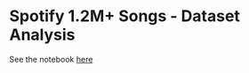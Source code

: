 # Spotify 1.2M+ Songs - Dataset Analysis

See the notebook [here](https://nbviewer.org/github/lucamazzza/spoty/blob/main/spoty.ipynb)
